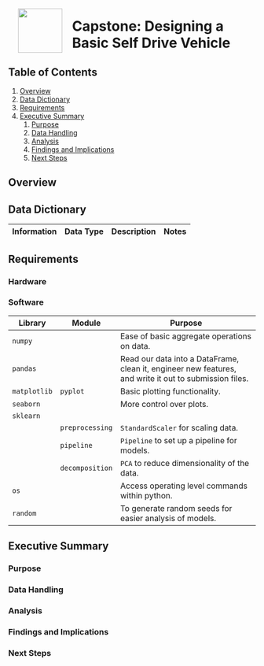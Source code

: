 <img src="http://imgur.com/1ZcRyrc.png" style="float: left; margin: 20px; height: 90px">

# Capstone: Designing a Basic Self Drive Vehicle

## Table of Contents
1) [Overview](#Overview) 
2) [Data Dictionary](<#Data Dictionary>)
3) [Requirements](#Requirements)
4) [Executive Summary](<#Executive Summary>)
    1) [Purpose](<#Purpose>)
    2) [Data Handling](<#Data Handling>)
    3) [Analysis](#Analysis)
    4) [Findings and Implications](<#Findings and Implications>)
    5) [Next Steps](#Next-Steps)

## Overview


## Data Dictionary


| Information | Data Type | Description | Notes |
|---|---|---|---|


## Requirements

### Hardware

### Software
| Library | Module | Purpose |
| --- | --- | --- |
| `numpy` || Ease of basic aggregate operations on data.|
| `pandas` || Read our data into a DataFrame, clean it, engineer new features, and write it out to submission files.|
| `matplotlib` | `pyplot`| Basic plotting functionality.|
| `seaborn` || More control over plots.|
| `sklearn` | | |
|  | `preprocessing`| `StandardScaler` for scaling data.|
|  | `pipeline`| `Pipeline` to set up a pipeline for models.|
|  | `decomposition`| `PCA` to reduce dimensionality of the data.|
| `os` | | Access operating level commands within python.|
| `random` | | To generate random seeds for easier analysis of models.|

## Executive Summary

### Purpose


### Data Handling


### Analysis


### Findings and Implications


### Next Steps
